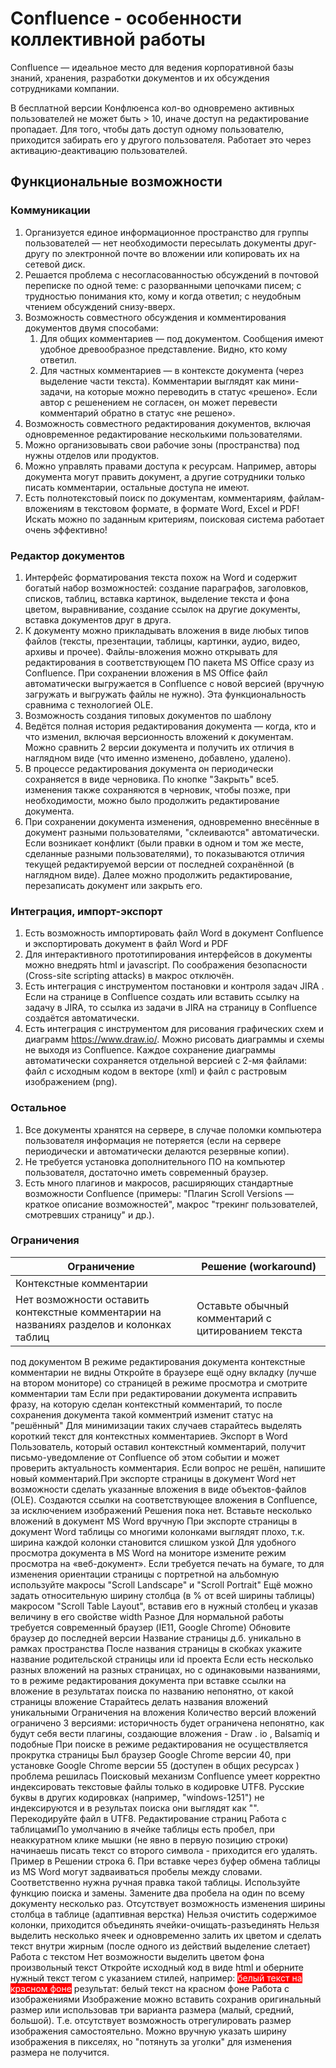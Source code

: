# Confluence - особенности коллективной работы

Confluence — идеальное место для ведения корпоративной базы знаний, хранения, разработки документов и их
обсуждения сотрудниками компании.

В бесплатной версии Конфлюенса кол-во одновремено активных пользователей не может быть > 10, иначе
доступ на редактирование пропадает. Для того, чтобы дать доступ одному пользователю, приходится забирать его у другого пользователя.
Работает это через активацию-деактивацию пользователей.

## Функциональные возможности

### Коммуникации
1. Организуется единое информационное пространство для группы пользователей — нет необходимости пересылать
документы друг-другу по электронной почте во вложении или копировать их на сетевой диск.
2. Решается проблема с несогласованностью обсуждений в почтовой переписке по одной теме: с разорванными
цепочками писем; с трудностью понимания кто, кому и когда ответил; с неудобным чтением обсуждений
снизу-вверх.
3. Возможность совместного обсуждения и комментирования документов двумя способами:
   1. Для общих комментариев — под документом. Сообщения имеют удобное древообразное представление.
Видно, кто кому ответил.
   2. Для частных комментариев — в контексте документа (через выделение части текста). Комментарии
выглядят как мини-задачи, на которые можно переводить в статус «решено». Если автор с решенением не
согласен, он может перевести комментарий обратно в статус «не решено».
1. Возможность совместного редактирования документов, включая одновременное редактирование несколькими
пользователями.
2. Можно организовывать свои рабочие зоны (пространства) под нужны отделов или продуктов.
3. Можно управлять правами доступа к ресурсам. Например, авторы документа могут править документ, а другие
сотрудники только писать комментарии, остальные доступа не имеют.
4. Есть полнотекстовый поиск по документам, комментариям, файлам-вложениям в текстовом формате, в формате
Word, Excel и PDF! Искать можно по заданным критериям, поисковая система работает очень эффективно!

### Редактор документов
1. Интерфейс форматирования текста похож на Word и содержит богатый набор возможностей: создание
параграфов, заголовков, списков, таблиц, вставка картинок, выделение текста и фона цветом, выравнивание,
создание ссылок на другие документы, вставка документов друг в друга.
2. К документу можно прикладывать вложения в виде любых типов файлов (тексты, презентации, таблицы,
картинки, аудио, видео, архивы и прочее). Файлы-вложения можно открывать для редактирования в
соответствующем ПО пакета MS Office сразу из Confluence. При сохранении вложения в MS Office файл
автоматически выгружается в Confluence с новой версией (вручную загружать и выгружать файлы не нужно). Эта
функциональность сравнима с технологией OLE.
3. Возможность создания типовых документов по шаблону
4. Ведётся полная история редактирования документа — когда, кто и что изменил, включая версионность вложений
к документам. Можно сравнить 2 версии документа и получить их отличия в наглядном виде (что именно
изменено, добавлено, удалено).
5. В процессе редактирования документа он периодически сохраняется в виде черновика. По кнопке "Закрыть" все5.
изменения также сохраняются в черновик, чтобы позже, при необходимости, можно было продолжить
редактирование документа.
6. При сохранении документа изменения, одновременно внесённые в документ разными пользователями,
"склеиваются" автоматически. Если возникает конфликт (были правки в одном и том же месте, сделанные
разными пользователями), то показываются отличия текущей редактируемой версии от последней сохранённой (в
наглядном виде). Далее можно продолжить редактирование, перезаписать документ или закрыть его.

### Интеграция, импорт-экспорт
1. Есть возможность импортировать файл Word в документ Confluence и экспортировать документ в файл Word и PDF
2. Для интерактивного прототипирования интерфейсов в документы можно внедрять html и javascript. По
соображения безопасности (Cross-site scripting attacks) в макрос отключён.
3. Есть интеграция с инструментом постановки и контроля задач JIRA . Если на странице в Confluence создать или
вставить ссылку на задачу в JIRA, то ссылка из задачи в JIRA на страницу в Confluence создаётся автоматически.
4. Есть интеграция с инструментом для рисования графических схем и диаграмм https://www.draw.io/. Можно
рисовать диаграммы и схемы не выходя из Confluence. Каждое сохранение диаграммы автоматически сохраняется
отдельной версией с 2-мя файлами: файл с исходным кодом в векторе (xml) и файл с растровым изображением
(png).

### Остальное
1. Все документы хранятся на сервере, в случае поломки компьютера пользователя информация не потеряется (если
на сервере периодически и автоматически делаются резервные копии).
2. Не требуется установка дополнительного ПО на компьютер пользователя, достаточно иметь современный браузер.
3. Есть много плагинов и макросов, расширяющих стандартные возможности Confluence (примеры: "Плагин Scroll Versions — краткое описание возможностей", макрос "трекинг пользователей, смотревших страницу" и др.).

### Ограничения
Ограничение|Решение (workaround)
-----------|--------------------
|Контекстные комментарии|
Нет возможности оставить контекстные комментарии на названиях разделов и колонках таблиц |Оставьте обычный комментарий с цитированием текста
под документом
В режиме редактирования документа контекстные
комментарии не видны Откройте в браузере ещё одну вкладку (лучше на
втором мониторе) со страницей в режиме просмотра и
смотрите комментарии там
Если при редактировании документа исправить фразу,
на которую сделан контекстный комментарий, то после
сохранения документа такой комментрий изменит
статус на "решённый" Для минимизации таких случаев старайтесь выделять
короткий текст для контекстных комментариев.
Экспорт в Word
Пользователь, который оставил контекстный
комментарий, получит письмо-уведомление от
Сonfluence об этом событии и может проверить
актуальность комментария. Если вопрос не решён,
напишите новый комментарий.При экспорте страницы в документ Word нет
возможности сделать указанные вложения в виде
объектов-файлов (OLE). Создаются ссылки на
соответствующее вложения в Confluence, за
исключением изображений Решения пока нет. Вставьте несколько вложений в
документ MS Word вручную
При экспорте страницы в документ Word таблицы со
многими колонками выглядят плохо, т.к. ширина
каждой колонки становится слишком узкой Для удобного просмотра документа в MS Word на
мониторе измените режим просмотра на
«веб-документ».
Если требуется печать на бумаге, то для изменения
ориентации страницы с портретной на альбомную
используйте макросы "Scroll Landscape" и "Scroll
Portrait"
Ещё можно задать относительную ширину столбца (в
% от всей ширины таблицы) макросом "Scroll Table
Layout", вставив его в нужный столбец и указав
величину в его свойстве width
Разное
Для нормальной работы требуется современный
браузер (IE11, Google Chrome) Обновите браузер до последней версии
Название страницы д.б. уникально в рамках
пространства После названия страницы в скобках укажите название
родительской страницы или id проекта
Если есть несколько разных вложений на разных
страницах, но с одинаковыми названиями, то в режиме
редактирования документа при вставке ссылки на
вложение в результатах поиска по названию непонятно,
от какой страницы вложение Старайтесь делать названия вложений уникальными
Ограничения на вложения
Количество версий вложений ограничено 3 версиями:
историчность будет ограничена
непонятно, как будут себя вести плагины, создающие
вложения - Draw . io , Balsamiq и подобные
При поиске в режиме редактирования не
осуществляется прокрутка страницы Был браузер Google Chrome версии 40, при установке
Google Chrome версии 55 (доступен в общих ресурсах )
проблема решилась
Поисковый механизм Confluence умеет корректно
индексировать текстовые файлы только в кодировке
UTF8. Русские буквы в других кодировках (например,
"windows-1251") не индексируются и в результах
поиска они выглядят как "". Перекодируйте файл в UTF8.
Редактирование страниц
Работа с таблицамиПо умолчанию в ячейке таблицы есть пробел, при
неаккуратном клике мышки (не явно в первую позицию
строки) начинаешь писать текст со второго символа -
приходится его удалять. Пример в Решении строка 6.
При вставке через буфер обмена таблицы из MS Word
могут задваиваться пробелы между словами.
Соответственно нужна ручная правка такой таблицы.
Используйте функцию поиска и замены. Замените два
пробела на один по всему документу несколько раз.
Отсутствует возможность изменения ширины столбца в
таблице (адаптивная верстка)
Нельзя очистить содержимое колонки, приходится
объединять ячейки-очищать-разъединять
Нельзя выделить несколько ячеек и одновременно
залить их цветом и сделать текст внутри жирным (после
одного из действий выделение слетает)
Работа с текстом
Нет возможности выделить цветом фона произвольный
текст
Откройте исходный код в виде html и оберните
нужный текст тегом <span> с указанием стилей,
например: <span style= "background-color:red;
color:white;">белый текст на красном фоне</span>
результат: белый текст на красном фоне
Работа с изображениями
Изображение можно вставить сохранив оригинальный
размер или использовав три варианта размера (малый,
средний, большой). Т.е. отсутствует возможность
отрегулировать размер изображения самостоятельно.
Можно вручную указать ширину изображения в
пикселях, но "потянуть за уголки" для изменения
размера не получится.
